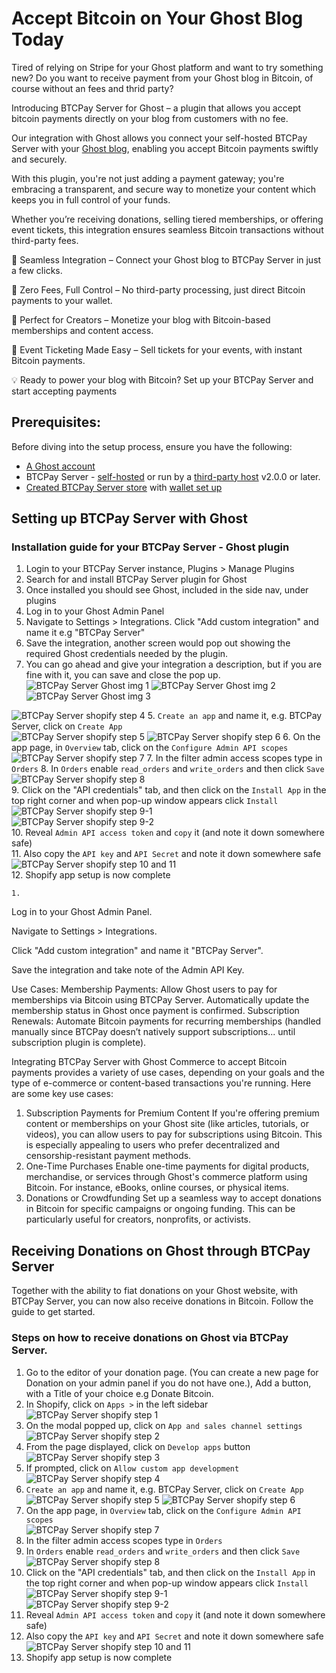 ﻿# Accept Bitcoin on Your Ghost Blog Today 

Tired of relying on Stripe for your Ghost platform and want to try something new? Do you want to receive payment from your Ghost blog in Bitcoin, of course without an 
fees and thrid party?

Introducing BTCPay Server for Ghost – a plugin that allows you accept bitcoin payments directly on your blog from customers with no fee.

Our integration with Ghost allows you connect your self-hosted BTCPay Server with your [Ghost blog](https://ghost.org/), enabling you accept Bitcoin payments swiftly and securely.

With this plugin, you're not just adding a payment gateway;  you're embracing a transparent, and secure way to monetize your content which keeps you in full control of your funds.

Whether you’re receiving donations, selling tiered memberships, or offering event tickets, this integration ensures seamless Bitcoin transactions without third-party fees.


🔹 Seamless Integration – Connect your Ghost blog to BTCPay Server in just a few clicks.

🔹 Zero Fees, Full Control – No third-party processing, just direct Bitcoin payments to your wallet.

🔹 Perfect for Creators – Monetize your blog with Bitcoin-based memberships and content access.

🔹 Event Ticketing Made Easy – Sell tickets for your events, with instant Bitcoin payments.

💡 Ready to power your blog with Bitcoin? Set up your BTCPay Server and start accepting payments



## Prerequisites:

Before diving into the setup process, ensure you have the following:

- [A Ghost account](https://ghost.org/)
- BTCPay Server - [self-hosted](Deployment.md) or run by a [third-party host](/Deployment/ThirdPartyHosting.md) v2.0.0 or later.
- [Created BTCPay Server store](CreateStore.md) with [wallet set up](WalletSetup.md)



## Setting up BTCPay Server with Ghost

### Installation guide for your BTCPay Server - Ghost plugin
1. Login to your BTCPay Server instance, Plugins > Manage Plugins
2. Search for and install BTCPay Server plugin for Ghost
3. Once installed you should see Ghost, included in the side nav, under plugins
4. Log in to your Ghost Admin Panel
5. Navigate to Settings > Integrations. Click "Add custom integration" and name it e.g "BTCPay Server"
6. Save the integration, another screen would pop out showing the required Ghost credentials needed by the plugin.
1. You can go ahead and give your integration a description, but if you are fine with it, you can save and close the pop up.
![BTCPay Server Ghost img 1](./img/Ghost/Add_Custom_Integration_View.png)
![BTCPay Server Ghost img 2](./img/Ghost/Custom_Integration_Name.png)   
![BTCPay Server Ghost img 3](./img/Ghost/Custom_Integration_Credentials.png)






![BTCPay Server shopify step 4](./img/Shopify/step_4.png) 
5. `Create an app` and name it, e.g. BTCPay Server, click on `Create App`      
![BTCPay Server shopify step 5](./img/Shopify/step_5.png)
![BTCPay Server shopify step 6](./img/Shopify/step_6.png)
6. On the app page, in `Overview` tab, click on the `Configure Admin API scopes`   
![BTCPay Server shopify step 7](./img/Shopify/step_7.png)
7. In the filter admin access scopes type in `Orders`
8. In `Orders` enable `read_orders` and `write_orders` and then click `Save`     
![BTCPay Server shopify step 8](./img/Shopify/step_8.png)   
9. Click on the "API credentials" tab, and then click on the `Install App` in the top right corner and when pop-up window appears click `Install`   
![BTCPay Server shopify step 9-1](./img/Shopify/step_9-1.png)   
![BTCPay Server shopify step 9-2](./img/Shopify/step_9-2.png)   
10. Reveal `Admin API access token` and `copy` it (and note it down somewhere safe)   
11. Also copy the `API key` and `API Secret` and note it down somewhere safe     
![BTCPay Server shopify step 10 and 11](./img/Shopify/step_10_and_11.png)   
12. Shopify app setup is now complete



	1. 

Log in to your Ghost Admin Panel.

Navigate to Settings > Integrations.

Click "Add custom integration" and name it "BTCPay Server".

Save the integration and take note of the Admin API Key.













Use Cases:
Membership Payments:
Allow Ghost users to pay for memberships via Bitcoin using BTCPay Server.
Automatically update the membership status in Ghost once payment is confirmed.
Subscription Renewals:
Automate Bitcoin payments for recurring memberships (handled manually since BTCPay doesn’t natively support subscriptions... until subscription plugin is complete).





Integrating BTCPay Server with Ghost Commerce to accept Bitcoin payments provides a variety of use cases, depending on your goals and the type of e-commerce or content-based transactions you're running. Here are some key use cases:

1. Subscription Payments for Premium Content
If you're offering premium content or memberships on your Ghost site (like articles, tutorials, or videos), you can allow users to pay for subscriptions using Bitcoin. This is especially appealing to users who prefer decentralized and censorship-resistant payment methods.
2. One-Time Purchases
Enable one-time payments for digital products, merchandise, or services through Ghost's commerce platform using Bitcoin. For instance, eBooks, online courses, or physical items.
3. Donations or Crowdfunding
Set up a seamless way to accept donations in Bitcoin for specific campaigns or ongoing funding. This can be particularly useful for creators, nonprofits, or activists.


## Receiving Donations on Ghost through BTCPay Server
Together with the ability to  fiat donations on your Ghost website, with BTCPay Server, you can now also receive donations in Bitcoin.
Follow the guide to get started.

### Steps on how to receive donations on Ghost via BTCPay Server.
1. Go to the editor of your donation page. (You can create a new page for Donation on your admin panel if you do not have one.), Add a button, with a Title of your choice e.g Donate Bitcoin. 
1. In Shopify, click on `Apps >` in the left sidebar   
![BTCPay Server shopify step 1](./img/Shopify/step_1.png)
2. On the modal popped up, click on `App and sales channel settings`   
![BTCPay Server shopify step 2](./img/Shopify/step_2.png)
3. From the page displayed, click on `Develop apps` button   
![BTCPay Server shopify step 3](./img/Shopify/step_3.png)
4. If prompted, click on `Allow custom app development`   
![BTCPay Server shopify step 4](./img/Shopify/step_4.png) 
5. `Create an app` and name it, e.g. BTCPay Server, click on `Create App`      
![BTCPay Server shopify step 5](./img/Shopify/step_5.png)
![BTCPay Server shopify step 6](./img/Shopify/step_6.png)
6. On the app page, in `Overview` tab, click on the `Configure Admin API scopes`   
![BTCPay Server shopify step 7](./img/Shopify/step_7.png)
7. In the filter admin access scopes type in `Orders`
8. In `Orders` enable `read_orders` and `write_orders` and then click `Save`     
![BTCPay Server shopify step 8](./img/Shopify/step_8.png)   
9. Click on the "API credentials" tab, and then click on the `Install App` in the top right corner and when pop-up window appears click `Install`   
![BTCPay Server shopify step 9-1](./img/Shopify/step_9-1.png)   
![BTCPay Server shopify step 9-2](./img/Shopify/step_9-2.png)   
10. Reveal `Admin API access token` and `copy` it (and note it down somewhere safe)   
11. Also copy the `API key` and `API Secret` and note it down somewhere safe     
![BTCPay Server shopify step 10 and 11](./img/Shopify/step_10_and_11.png)   
12. Shopify app setup is now complete